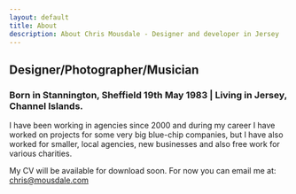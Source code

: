```yaml
---
layout: default
title: About
description: About Chris Mousdale - Designer and developer in Jersey
---
```


## Designer/Photographer/Musician

### Born in Stannington, Sheffield 19th May 1983 | Living in Jersey, Channel Islands.

I have been working in agencies since 2000 and during my career I have worked on projects for some very big blue-chip companies, but I have also worked for smaller, local agencies, new businesses and also free work for various charities.

My CV will be available for download soon. For now you can email me at: [chris@mousdale.com][1]

[1]: mailto:chris@mousdale.com